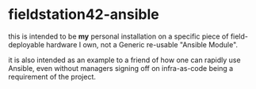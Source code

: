 # fieldstation42-ansible

this is intended to be **my** personal installation on a specific piece of field-deployable hardware I own, not a Generic re-usable "Ansible Module".

it is also intended as an example to a friend of how one can rapidly use Ansible, even without managers signing off on infra-as-code being a requirement of the project.
